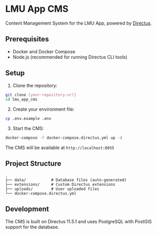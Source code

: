 # LMU App CMS

Content Management System for the LMU App, powered by [Directus](https://directus.io/).

## Prerequisites

- Docker and Docker Compose
- Node.js (recommended for running Directus CLI tools)

## Setup

1. Clone the repository:
```bash
git clone [your-repository-url]
cd lmu_app_cms
```

2. Create your environment file:
```bash
cp .env.example .env
```

3. Start the CMS:
```bash
docker-compose -f docker-compose.directus.yml up -d
```

The CMS will be available at `http://localhost:8055`

## Project Structure

```
.
├── data/           # Database files (auto-generated)
├── extensions/     # Custom Directus extensions
├── uploads/        # User uploaded files
└── docker-compose.directus.yml
```

## Development

The CMS is built on Directus 11.5.1 and uses PostgreSQL with PostGIS support for the database.
